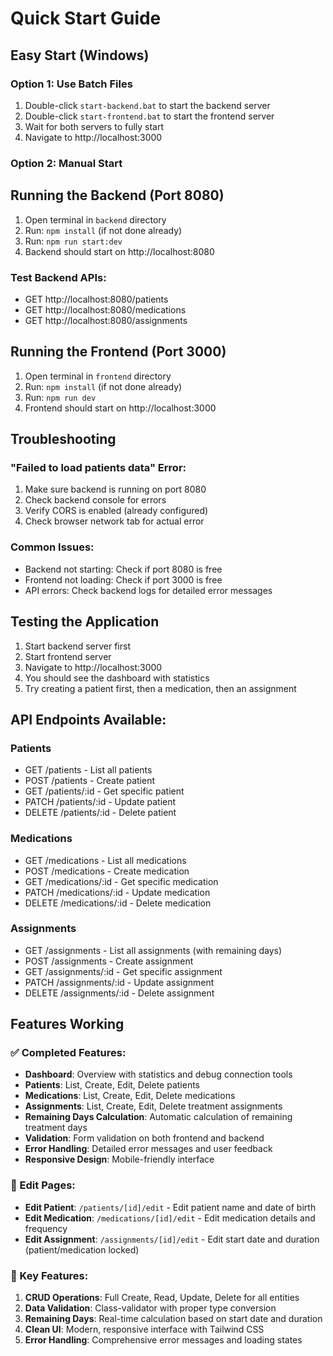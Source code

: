 # Quick Start Guide

## Easy Start (Windows)

### Option 1: Use Batch Files
1. Double-click `start-backend.bat` to start the backend server
2. Double-click `start-frontend.bat` to start the frontend server
3. Wait for both servers to fully start
4. Navigate to http://localhost:3000

### Option 2: Manual Start

## Running the Backend (Port 8080)

1. Open terminal in `backend` directory
2. Run: `npm install` (if not done already)
3. Run: `npm run start:dev`
4. Backend should start on http://localhost:8080

### Test Backend APIs:
- GET http://localhost:8080/patients
- GET http://localhost:8080/medications  
- GET http://localhost:8080/assignments

## Running the Frontend (Port 3000)

1. Open terminal in `frontend` directory
2. Run: `npm install` (if not done already)
3. Run: `npm run dev`
4. Frontend should start on http://localhost:3000

## Troubleshooting

### "Failed to load patients data" Error:
1. Make sure backend is running on port 8080
2. Check backend console for errors
3. Verify CORS is enabled (already configured)
4. Check browser network tab for actual error

### Common Issues:
- Backend not starting: Check if port 8080 is free
- Frontend not loading: Check if port 3000 is free
- API errors: Check backend logs for detailed error messages

## Testing the Application

1. Start backend server first
2. Start frontend server
3. Navigate to http://localhost:3000
4. You should see the dashboard with statistics
5. Try creating a patient first, then a medication, then an assignment

## API Endpoints Available:

### Patients
- GET /patients - List all patients
- POST /patients - Create patient
- GET /patients/:id - Get specific patient
- PATCH /patients/:id - Update patient
- DELETE /patients/:id - Delete patient

### Medications  
- GET /medications - List all medications
- POST /medications - Create medication
- GET /medications/:id - Get specific medication
- PATCH /medications/:id - Update medication
- DELETE /medications/:id - Delete medication

### Assignments
- GET /assignments - List all assignments (with remaining days)
- POST /assignments - Create assignment
- GET /assignments/:id - Get specific assignment
- PATCH /assignments/:id - Update assignment
- DELETE /assignments/:id - Delete assignment

## Features Working

### ✅ Completed Features:
- **Dashboard**: Overview with statistics and debug connection tools
- **Patients**: List, Create, Edit, Delete patients
- **Medications**: List, Create, Edit, Delete medications  
- **Assignments**: List, Create, Edit, Delete treatment assignments
- **Remaining Days Calculation**: Automatic calculation of remaining treatment days
- **Validation**: Form validation on both frontend and backend
- **Error Handling**: Detailed error messages and user feedback
- **Responsive Design**: Mobile-friendly interface

### 🔧 Edit Pages:
- **Edit Patient**: `/patients/[id]/edit` - Edit patient name and date of birth
- **Edit Medication**: `/medications/[id]/edit` - Edit medication details and frequency  
- **Edit Assignment**: `/assignments/[id]/edit` - Edit start date and duration (patient/medication locked)

### 🎯 Key Features:
1. **CRUD Operations**: Full Create, Read, Update, Delete for all entities
2. **Data Validation**: Class-validator with proper type conversion
3. **Remaining Days**: Real-time calculation based on start date and duration
4. **Clean UI**: Modern, responsive interface with Tailwind CSS
5. **Error Handling**: Comprehensive error messages and loading states
